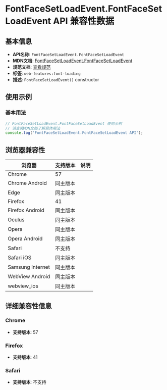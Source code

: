 # FontFaceSetLoadEvent.FontFaceSetLoadEvent API 兼容性数据

## 基本信息

- **API名称**: `FontFaceSetLoadEvent.FontFaceSetLoadEvent`
- **MDN文档**: [FontFaceSetLoadEvent.FontFaceSetLoadEvent](https://developer.mozilla.org/docs/Web/API/FontFaceSetLoadEvent/FontFaceSetLoadEvent)
- **规范文档**: [查看规范](https://drafts.csswg.org/css-font-loading/#dom-fontfacesetloadevent-fontfacesetloadevent)
- **标签**: `web-features:font-loading`
- **描述**: `FontFaceSetLoadEvent()` constructor

## 使用示例

### 基本用法

```javascript
// FontFaceSetLoadEvent.FontFaceSetLoadEvent 使用示例
// 请查阅MDN文档了解具体用法
console.log('FontFaceSetLoadEvent.FontFaceSetLoadEvent API');
```

## 浏览器兼容性

| 浏览器 | 支持版本 | 说明 |
|--------|----------|------|
| Chrome | 57 |  |
| Chrome Android | 同主版本 |  |
| Edge | 同主版本 |  |
| Firefox | 41 |  |
| Firefox Android | 同主版本 |  |
| Oculus | 同主版本 |  |
| Opera | 同主版本 |  |
| Opera Android | 同主版本 |  |
| Safari | 不支持 |  |
| Safari iOS | 同主版本 |  |
| Samsung Internet | 同主版本 |  |
| WebView Android | 同主版本 |  |
| webview_ios | 同主版本 |  |

## 详细兼容性信息

### Chrome

- **支持版本**: 57

### Firefox

- **支持版本**: 41

### Safari

- **支持版本**: 不支持

